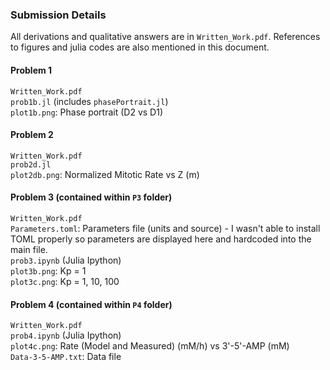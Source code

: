 ### Submission Details

All derivations and qualitative answers are in ``Written_Work.pdf``. References to figures and julia codes are also mentioned in this document.

#### Problem 1
``Written_Work.pdf`` <br />
``prob1b.jl`` (includes ``phasePortrait.jl``) <br />
``plot1b.png``: Phase portrait (D2 vs D1)

#### Problem 2
``Written_Work.pdf`` <br />
``prob2d.jl`` <br />
``plot2db.png``: Normalized Mitotic Rate vs Z (m)

#### Problem 3 (contained within ``P3`` folder)
``Written_Work.pdf`` <br />
``Parameters.toml``: Parameters file (units and source) - I wasn't able to install TOML properly so parameters are displayed here and hardcoded into the main file. <br />
``prob3.ipynb`` (Julia Ipython) <br />
``plot3b.png``: Kp = 1 <br />
``plot3c.png``: Kp = 1, 10, 100

#### Problem 4 (contained within ``P4`` folder)
``Written_Work.pdf`` <br />
``prob4.ipynb`` (Julia Ipython) <br />
``plot4c.png``: Rate (Model and Measured) (mM/h) vs 3'-5'-AMP (mM)  <br />
``Data-3-5-AMP.txt``: Data file

